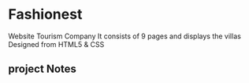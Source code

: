 # Fashionest
Website  Tourism Company It consists of 9 pages and displays the villas Designed from HTML5 &amp; CSS


## project Notes

